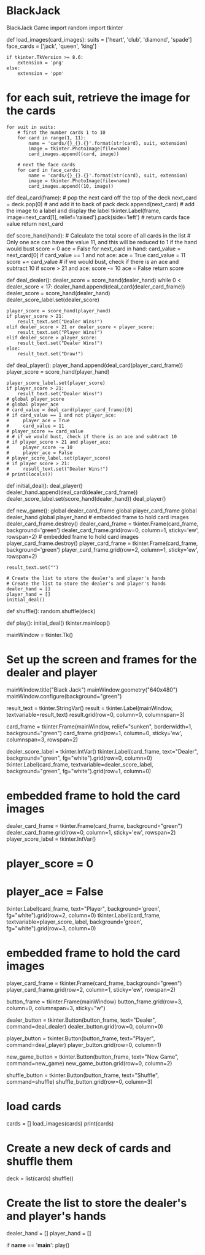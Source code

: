 # BlackJack
BlackJack Game
import random
import tkinter

def load_images(card_images):
    suits = ['heart', 'club', 'diamond', 'spade']
    face_cards = ['jack', 'queen', 'king']

    if tkinter.TkVersion >= 8.6:
        extension = 'png'
    else:
        extension = 'ppm'

# for each suit, retrieve the image for the cards
    for suit in suits:
        # first the number cards 1 to 10
        for card in range(1, 11):
            name = 'cards/{}_{}.{}'.format(str(card), suit, extension)
            image = tkinter.PhotoImage(file=name)
            card_images.append((card, image))

        # next the face cards
        for card in face_cards:
            name = 'cards/{}_{}.{}'.format(str(card), suit, extension)
            image = tkinter.PhotoImage(file=name)
            card_images.append((10, image))


def deal_card(frame):
    # pop the next card off the top of the deck
    next_card = deck.pop(0)
    # and add it to back of pack
    deck.append(next_card)
    # add the image to a label and display the label
    tkinter.Label(frame, image=next_card[1], relief='raised').pack(side='left')
    # return cards face value
    return next_card


def score_hand(hand):
    # Calculate the total score of all cards in the list
    # Only one ace can have the value 11, and this will be reduced to 1 if the hand would bust
    score = 0
    ace = False
    for next_card in hand:
        card_value = next_card[0]
        if card_value == 1 and not ace:
            ace = True
            card_value = 11
        score += card_value
        # if we would bust, check if there is an ace and subtract 10
        if score > 21 and ace:
            score -= 10
            ace = False
    return score


def deal_dealer():
    dealer_score = score_hand(dealer_hand)
    while 0 < dealer_score < 17:
        dealer_hand.append(deal_card(dealer_card_frame))
        dealer_score = score_hand(dealer_hand)
        dealer_score_label.set(dealer_score)

    player_score = score_hand(player_hand)
    if player_score > 21:
        result_text.set("Dealer Wins!")
    elif dealer_score > 21 or dealer_score < player_score:
        result_text.set("Player Wins!")
    elif dealer_score > player_score:
        result_text.set("Dealer Wins!")
    else:
        result_text.set("Draw!")


def deal_player():
    player_hand.append(deal_card(player_card_frame))
    player_score = score_hand(player_hand)

    player_score_label.set(player_score)
    if player_score > 21:
        result_text.set("Dealer Wins!")
    # global player_score
    # global player_ace
    # card_value = deal_card(player_card_frame)[0]
    # if card_value == 1 and not player_ace:
    #     player_ace = True
    #     card_value = 11
    # player_score += card_value
    # # if we would bust, check if there is an ace and subtract 10
    # if player_score > 21 and player_ace:
    #     player_score -= 10
    #     player_ace = False
    # player_score_label.set(player_score)
    # if player_score > 21:
    #     result_text.set("Dealer Wins!")
    # print(locals())


def initial_deal():
    deal_player()
    dealer_hand.append(deal_card(dealer_card_frame))
    dealer_score_label.set(score_hand(dealer_hand))
    deal_player()


def new_game():
    global dealer_card_frame
    global player_card_frame
    global dealer_hand
    global player_hand
    # embedded frame to hold card images
    dealer_card_frame.destroy()
    dealer_card_frame = tkinter.Frame(card_frame, background='green')
    dealer_card_frame.grid(row=0, column=1, sticky='ew', rowspan=2)
    # embedded frame to hold card images
    player_card_frame.destroy()
    player_card_frame = tkinter.Frame(card_frame, background='green')
    player_card_frame.grid(row=2, column=1, sticky='ew', rowspan=2)

    result_text.set("")

    # Create the list to store the dealer's and player's hands
    # Create the list to store the dealer's and player's hands
    dealer_hand = []
    player_hand = []
    initial_deal()


def shuffle():
    random.shuffle(deck)


def play():
    initial_deal()
    tkinter.mainloop()


mainWindow = tkinter.Tk()

# Set up the screen and frames for the dealer and player
mainWindow.title("Black Jack")
mainWindow.geometry("640x480")
mainWindow.configure(background="green")

result_text = tkinter.StringVar()
result = tkinter.Label(mainWindow, textvariable=result_text)
result.grid(row=0, column=0, columnspan=3)

card_frame = tkinter.Frame(mainWindow, relief="sunken", borderwidth=1, background="green")
card_frame.grid(row=1, column=0, sticky='ew', columnspan=3, rowspan=2)

dealer_score_label = tkinter.IntVar()
tkinter.Label(card_frame, text="Dealer", background="green", fg="white").grid(row=0, column=0)
tkinter.Label(card_frame, textvariable=dealer_score_label, background="green", fg="white").grid(row=1, column=0)

# embedded frame to hold the card images
dealer_card_frame = tkinter.Frame(card_frame, background="green")
dealer_card_frame.grid(row=0, column=1, sticky='ew', rowspan=2)
player_score_label = tkinter.IntVar()
# player_score = 0
# player_ace = False
tkinter.Label(card_frame, text="Player", background='green', fg="white").grid(row=2, column=0)
tkinter.Label(card_frame, textvariable=player_score_label, background='green', fg="white").grid(row=3, column=0)

# embedded frame to hold the card images
player_card_frame = tkinter.Frame(card_frame, background="green")
player_card_frame.grid(row=2, column=1, sticky='ew', rowspan=2)

button_frame = tkinter.Frame(mainWindow)
button_frame.grid(row=3, column=0, columnspan=3, sticky="w")

dealer_button = tkinter.Button(button_frame, text="Dealer", command=deal_dealer)
dealer_button.grid(row=0, column=0)

player_button = tkinter.Button(button_frame, text="Player", command=deal_player)
player_button.grid(row=0, column=1)

new_game_button = tkinter.Button(button_frame, text="New Game", command=new_game)
new_game_button.grid(row=0, column=2)

shuffle_button = tkinter.Button(button_frame, text="Shuffle", command=shuffle)
shuffle_button.grid(row=0, column=3)

# load cards
cards = []
load_images(cards)
print(cards)
# Create a new deck of cards and shuffle them
deck = list(cards)
shuffle()

# Create the list to store the dealer's and player's hands
dealer_hand = []
player_hand = []

if __name__ == '__main__':
    play()
